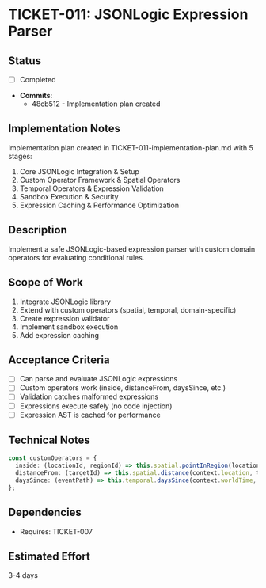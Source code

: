 # TICKET-011: JSONLogic Expression Parser

## Status

- [ ] Completed
- **Commits**:
  - 48cb512 - Implementation plan created

## Implementation Notes

Implementation plan created in TICKET-011-implementation-plan.md with 5 stages:

1. Core JSONLogic Integration & Setup
2. Custom Operator Framework & Spatial Operators
3. Temporal Operators & Expression Validation
4. Sandbox Execution & Security
5. Expression Caching & Performance Optimization

## Description

Implement a safe JSONLogic-based expression parser with custom domain operators for evaluating conditional rules.

## Scope of Work

1. Integrate JSONLogic library
2. Extend with custom operators (spatial, temporal, domain-specific)
3. Create expression validator
4. Implement sandbox execution
5. Add expression caching

## Acceptance Criteria

- [ ] Can parse and evaluate JSONLogic expressions
- [ ] Custom operators work (inside, distanceFrom, daysSince, etc.)
- [ ] Validation catches malformed expressions
- [ ] Expressions execute safely (no code injection)
- [ ] Expression AST is cached for performance

## Technical Notes

```typescript
const customOperators = {
  inside: (locationId, regionId) => this.spatial.pointInRegion(locationId, regionId),
  distanceFrom: (targetId) => this.spatial.distance(context.location, targetId),
  daysSince: (eventPath) => this.temporal.daysSince(context.worldTime, eventPath),
};
```

## Dependencies

- Requires: TICKET-007

## Estimated Effort

3-4 days
